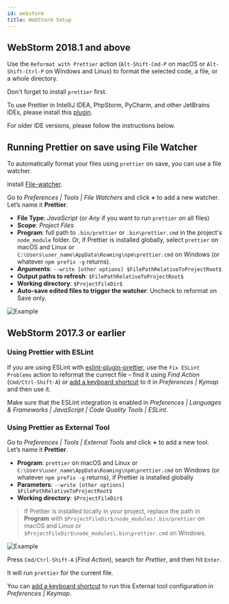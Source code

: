 ```yaml
---
id: webstorm
title: WebStorm Setup
---
```


## WebStorm 2018.1 and above

Use the `Reformat with Prettier` action (`Alt-Shift-Cmd-P` on macOS or `Alt-Shift-Ctrl-P` on Windows and Linux) to format the selected code, a file, or a whole directory.

Don't forget to install `prettier` first.

To use Prettier in IntelliJ IDEA, PhpStorm, PyCharm, and other JetBrains IDEs, please install this [plugin](https://plugins.jetbrains.com/plugin/10456-prettier).

For older IDE versions, please follow the instructions below.

## Running Prettier on save using File Watcher

To automatically format your files using `prettier` on save, you can use a file watcher.

Install [File-watcher](https://plugins.jetbrains.com/plugin/7177-file-watchers).

Go to _Preferences | Tools | File Watchers_ and click **+** to add a new watcher. Let’s name it **Prettier**.

- **File Type**: _JavaScript_ (or _Any_ if you want to run `prettier` on all files)
- **Scope**: _Project Files_
- **Program**: full path to `.bin/prettier` or `.bin\prettier.cmd` in the project's `node_module` folder. Or, if Prettier is installed globally, select `prettier` on macOS and Linux or `C:\Users\user_name\AppData\Roaming\npm\prettier.cmd` on Windows (or whatever `npm prefix -g` returns).
- **Arguments**: `--write [other options] $FilePathRelativeToProjectRoot$`
- **Output paths to refresh**: `$FilePathRelativeToProjectRoot$`
- **Working directory**: `$ProjectFileDir$`
- **Auto-save edited files to trigger the watcher**: Uncheck to reformat on Save only.

![Example](/docs/assets/webstorm/file-watcher-prettier.png)

## WebStorm 2017.3 or earlier

### Using Prettier with ESLint

If you are using ESLint with [eslint-plugin-prettier](https://github.com/prettier/eslint-plugin-prettier), use the `Fix ESLint Problems` action to reformat the currect file – find it using _Find Action_ (`Cmd/Ctrl-Shift-A`) or [add a keyboard shortcut](https://www.jetbrains.com/help/webstorm/configuring-keyboard-shortcuts.html) to it in _Preferences | Kymap_ and then use it.

Make sure that the ESLint integration is enabled in _Preferences | Languages & Frameworks | JavaScript | Code Quality Tools | ESLint_.

### Using Prettier as External Tool

Go to _Preferences | Tools | External Tools_ and click **+** to add a new tool. Let’s name it **Prettier**.

- **Program**: `prettier` on macOS and Linux or `C:\Users\user_name\AppData\Roaming\npm\prettier.cmd` on Windows (or whatever `npm prefix -g` returns), if Prettier is installed globally
- **Parameters**: `--write [other options] $FilePathRelativeToProjectRoot$`
- **Working directory**: `$ProjectFileDir$`

> If Prettier is installed locally in your project, replace the path in **Program** with `$ProjectFileDir$/node_modules/.bin/prettier` on macOS and Linux or `$ProjectFileDir$\node_modules\.bin\prettier.cmd` on Windows.

![Example](/docs/assets/webstorm/external-tool-prettier.png)

Press `Cmd/Ctrl-Shift-A` (_Find Action_), search for _Prettier_, and then hit `Enter`.

It will run `prettier` for the current file.

You can [add a keyboard shortcut](https://www.jetbrains.com/help/webstorm/configuring-keyboard-shortcuts.html) to run this External tool configuration in _Preferences | Keymap_.
